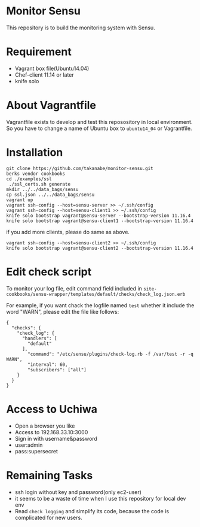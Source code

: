 # Monitor Sensu
This repository is to build the monitoring system with Sensu.

# Requirement
* Vagrant box file(Ubuntu14.04)
* Chef-client 11.14 or later
* knife solo

# About Vagrantfile
Vagrantfile exists to develop and test this reposository in local environment. So you have to change a name of Ubuntu box to `ubuntu14_04` or Vagrantfile.

# Installation
```
git clone https://github.com/takanabe/monitor-sensu.git
berks vendor cookbooks
cd ./examples/ssl
 ./ssl_certs.sh generate
mkdir ../../data_bags/sensu
cp ssl.json ../../data_bags/sensu
vagrant up
vagrant ssh-config --host=sensu-server >> ~/.ssh/config
vagrant ssh-config --host=sensu-client1 >> ~/.ssh/config
knife solo bootstrap vagrant@sensu-server --bootstrap-version 11.16.4
knife solo bootstrap vagrant@sensu-client1 --bootstrap-version 11.16.4

```
if you add more clients, please do same as above.
```
vagrant ssh-config --host=sensu-client2 >> ~/.ssh/config
knife solo bootstrap vagrant@sensu-client2 --bootstrap-version 11.16.4
```
# Edit check script
To monitor your log file, edit command field included in `site-cookbooks/sensu-wrapper/templates/default/checks/check_log.json.erb`

For example, if you want chack the logfile named `test` whether it include the word "WARN", please edit the file like follows:

```
{
  "checks": {
    "check_log": {
      "handlers": [
        "default"
      ],
        "command": "/etc/sensu/plugins/check-log.rb -f /var/test -r -q WARN",
        "interval": 60,
        "subscribers": ["all"]
    }
  }
}
```

# Access to Uchiwa
* Open a browser you like
* Access to 192.168.33.10:3000
* Sign in with username&password
 * user:admin
 * pass:supersecret

# Remaining Tasks
* ssh login without key and password(only ec2-user)
 * it seems to be a waste of time when I use this repository for local dev env
* Read `check logging` and simplify its code, because the code is complicated for new users.
